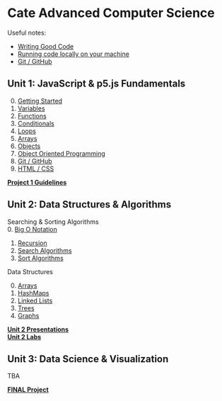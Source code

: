 # Cate Advanced Computer Science

Useful notes:
* [Writing Good Code](assets/codestyle.md)  
* [Running code locally on your machine](assets/local.md)
* [Git / GitHub](p5js/8-Git/README.md)
## Unit 1: JavaScript & p5.js Fundamentals
0. [Getting Started](p5js/0-Getting%20Started/README.md)
1. [Variables](p5js/1-Variables/README.md)
2. [Functions](p5js/2-Functions/README.md)
3. [Conditionals](p5js/3-Conditionals/README.md)
4. [Loops](p5js/4-Loops/README.md)
5. [Arrays](p5js/5-Arrays/README.md)
6. [Objects](p5js/6-Objects/README.md)
7. [Object Oriented Programming](p5js/7-OOP/README.md)
8. [Git / GitHub](p5js/8-Git/README.md)
9. [HTML / CSS](p5js/9-HTML/README.md)

**[Project 1 Guidelines](p5js/project/README.md)**


## Unit 2: Data Structures & Algorithms

Searching & Sorting Algorithms  
0. [Big O Notation](unit2/algorithms/0-BigO/README.md)
1. [Recursion](unit2/algorithms/1-Recursion/README.md)
2. [Search Algorithms](unit2/algorithms/2-Search/README.md)
3. [Sort Algorithms](unit2/algorithms/3-Sort/README.md)

Data Structures 

0. [Arrays](unit2/data_structures/0-Arrays/README.md)
1. [HashMaps](unit2/data_structures/1-HashMap/README.md)
2. [Linked Lists](unit2/data_structures/3-LinkedLists/README.md)
3. [Trees](unit2/data_structures/3-Trees/README.md)
4. [Graphs](unit2/data_structures/4-Graphs/README.md)

**[Unit 2 Presentations](unit2/data_structures/presentation.md)**  
**[Unit 2 Labs](unit2/labs/README.md)**


## Unit 3: Data Science & Visualization
TBA

**[FINAL Project](unit3/project/README.md)**
